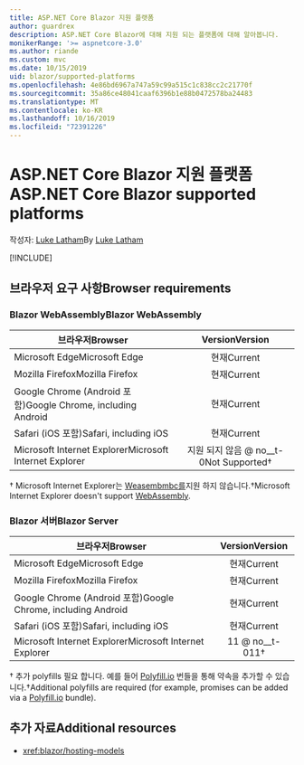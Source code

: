 ```yaml
---
title: ASP.NET Core Blazor 지원 플랫폼
author: guardrex
description: ASP.NET Core Blazor에 대해 지원 되는 플랫폼에 대해 알아봅니다.
monikerRange: '>= aspnetcore-3.0'
ms.author: riande
ms.custom: mvc
ms.date: 10/15/2019
uid: blazor/supported-platforms
ms.openlocfilehash: 4e86bd6967a747a59c99a515c1c838cc2c21770f
ms.sourcegitcommit: 35a86ce48041caaf6396b1e88b0472578ba24483
ms.translationtype: MT
ms.contentlocale: ko-KR
ms.lasthandoff: 10/16/2019
ms.locfileid: "72391226"
---
```

# <a name="aspnet-core-blazor-supported-platforms"></a><span data-ttu-id="24c7d-103">ASP.NET Core Blazor 지원 플랫폼</span><span class="sxs-lookup"><span data-stu-id="24c7d-103">ASP.NET Core Blazor supported platforms</span></span>

<span data-ttu-id="24c7d-104">작성자: [Luke Latham](https://github.com/guardrex)</span><span class="sxs-lookup"><span data-stu-id="24c7d-104">By [Luke Latham](https://github.com/guardrex)</span></span>

[!INCLUDE[](~/includes/blazorwasm-preview-notice.md)]

## <a name="browser-requirements"></a><span data-ttu-id="24c7d-105">브라우저 요구 사항</span><span class="sxs-lookup"><span data-stu-id="24c7d-105">Browser requirements</span></span>

### <a name="blazor-webassembly"></a><span data-ttu-id="24c7d-106">Blazor WebAssembly</span><span class="sxs-lookup"><span data-stu-id="24c7d-106">Blazor WebAssembly</span></span>

| <span data-ttu-id="24c7d-107">브라우저</span><span class="sxs-lookup"><span data-stu-id="24c7d-107">Browser</span></span>                          | <span data-ttu-id="24c7d-108">Version</span><span class="sxs-lookup"><span data-stu-id="24c7d-108">Version</span></span>               |
| -------------------------------- | :-------------------: |
| <span data-ttu-id="24c7d-109">Microsoft Edge</span><span class="sxs-lookup"><span data-stu-id="24c7d-109">Microsoft Edge</span></span>                   | <span data-ttu-id="24c7d-110">현재</span><span class="sxs-lookup"><span data-stu-id="24c7d-110">Current</span></span>               |
| <span data-ttu-id="24c7d-111">Mozilla Firefox</span><span class="sxs-lookup"><span data-stu-id="24c7d-111">Mozilla Firefox</span></span>                  | <span data-ttu-id="24c7d-112">현재</span><span class="sxs-lookup"><span data-stu-id="24c7d-112">Current</span></span>               |
| <span data-ttu-id="24c7d-113">Google Chrome (Android 포함)</span><span class="sxs-lookup"><span data-stu-id="24c7d-113">Google Chrome, including Android</span></span> | <span data-ttu-id="24c7d-114">현재</span><span class="sxs-lookup"><span data-stu-id="24c7d-114">Current</span></span>               |
| <span data-ttu-id="24c7d-115">Safari (iOS 포함)</span><span class="sxs-lookup"><span data-stu-id="24c7d-115">Safari, including iOS</span></span>            | <span data-ttu-id="24c7d-116">현재</span><span class="sxs-lookup"><span data-stu-id="24c7d-116">Current</span></span>               |
| <span data-ttu-id="24c7d-117">Microsoft Internet Explorer</span><span class="sxs-lookup"><span data-stu-id="24c7d-117">Microsoft Internet Explorer</span></span>      | <span data-ttu-id="24c7d-118">지원 되지 않음 @ no__t-0</span><span class="sxs-lookup"><span data-stu-id="24c7d-118">Not Supported&dagger;</span></span> |

<span data-ttu-id="24c7d-119">&dagger; Microsoft Internet Explorer는 [Weasembmbc를](https://webassembly.org)지원 하지 않습니다.</span><span class="sxs-lookup"><span data-stu-id="24c7d-119">&dagger;Microsoft Internet Explorer doesn't support [WebAssembly](https://webassembly.org).</span></span>

### <a name="blazor-server"></a><span data-ttu-id="24c7d-120">Blazor 서버</span><span class="sxs-lookup"><span data-stu-id="24c7d-120">Blazor Server</span></span>

| <span data-ttu-id="24c7d-121">브라우저</span><span class="sxs-lookup"><span data-stu-id="24c7d-121">Browser</span></span>                          | <span data-ttu-id="24c7d-122">Version</span><span class="sxs-lookup"><span data-stu-id="24c7d-122">Version</span></span>    |
| -------------------------------- | :--------: |
| <span data-ttu-id="24c7d-123">Microsoft Edge</span><span class="sxs-lookup"><span data-stu-id="24c7d-123">Microsoft Edge</span></span>                   | <span data-ttu-id="24c7d-124">현재</span><span class="sxs-lookup"><span data-stu-id="24c7d-124">Current</span></span>    |
| <span data-ttu-id="24c7d-125">Mozilla Firefox</span><span class="sxs-lookup"><span data-stu-id="24c7d-125">Mozilla Firefox</span></span>                  | <span data-ttu-id="24c7d-126">현재</span><span class="sxs-lookup"><span data-stu-id="24c7d-126">Current</span></span>    |
| <span data-ttu-id="24c7d-127">Google Chrome (Android 포함)</span><span class="sxs-lookup"><span data-stu-id="24c7d-127">Google Chrome, including Android</span></span> | <span data-ttu-id="24c7d-128">현재</span><span class="sxs-lookup"><span data-stu-id="24c7d-128">Current</span></span>    |
| <span data-ttu-id="24c7d-129">Safari (iOS 포함)</span><span class="sxs-lookup"><span data-stu-id="24c7d-129">Safari, including iOS</span></span>            | <span data-ttu-id="24c7d-130">현재</span><span class="sxs-lookup"><span data-stu-id="24c7d-130">Current</span></span>    |
| <span data-ttu-id="24c7d-131">Microsoft Internet Explorer</span><span class="sxs-lookup"><span data-stu-id="24c7d-131">Microsoft Internet Explorer</span></span>      | <span data-ttu-id="24c7d-132">11 @ no__t-0</span><span class="sxs-lookup"><span data-stu-id="24c7d-132">11&dagger;</span></span> |

<span data-ttu-id="24c7d-133">&dagger; 추가 polyfills 필요 합니다. 예를 들어 [Polyfill.io](https://polyfill.io/v3/) 번들을 통해 약속을 추가할 수 있습니다.</span><span class="sxs-lookup"><span data-stu-id="24c7d-133">&dagger;Additional polyfills are required (for example, promises can be added via a [Polyfill.io](https://polyfill.io/v3/) bundle).</span></span>

## <a name="additional-resources"></a><span data-ttu-id="24c7d-134">추가 자료</span><span class="sxs-lookup"><span data-stu-id="24c7d-134">Additional resources</span></span>

* <xref:blazor/hosting-models>
